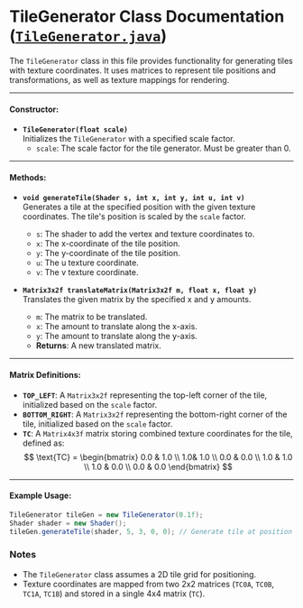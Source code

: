 # TileGenerator Class Documentation ([`TileGenerator.java`](/src/game/Display/TileGenerator.java))

The `TileGenerator` class in this file provides functionality for generating tiles with texture coordinates. It uses matrices to represent tile positions and transformations, as well as texture mappings for rendering.

---

#### Constructor:
- **`TileGenerator(float scale)`**  
  Initializes the `TileGenerator` with a specified scale factor.  
  - `scale`: The scale factor for the tile generator. Must be greater than 0.  

---

#### Methods:
- **`void generateTile(Shader s, int x, int y, int u, int v)`**  
  Generates a tile at the specified position with the given texture coordinates. The tile's position is scaled by the `scale` factor.  
  - `s`: The shader to add the vertex and texture coordinates to.  
  - `x`: The x-coordinate of the tile position.  
  - `y`: The y-coordinate of the tile position.  
  - `u`: The u texture coordinate.  
  - `v`: The v texture coordinate.

- **`Matrix3x2f translateMatrix(Matrix3x2f m, float x, float y)`**  
  Translates the given matrix by the specified x and y amounts.  
  - `m`: The matrix to be translated.  
  - `x`: The amount to translate along the x-axis.  
  - `y`: The amount to translate along the y-axis.  
  - **Returns**: A new translated matrix.

---

#### Matrix Definitions:
- **`TOP_LEFT`**: A `Matrix3x2f` representing the top-left corner of the tile, initialized based on the `scale` factor.
- **`BOTTOM_RIGHT`**: A `Matrix3x2f` representing the bottom-right corner of the tile, initialized based on the `scale` factor.
- **`TC`**: A `Matrix4x3f` matrix storing combined texture coordinates for the tile, defined as:
  $$
  \text{TC} =
  \begin{bmatrix}
  0.0 & 1.0 \\
  1.0& 1.0 \\
  0.0 & 0.0 \\
  1.0 & 1.0 \\
  1.0 & 0.0 \\
  0.0 & 0.0
  \end{bmatrix}
  $$

---

#### Example Usage:
```java
TileGenerator tileGen = new TileGenerator(0.1f);
Shader shader = new Shader();
tileGen.generateTile(shader, 5, 3, 0, 0); // Generate tile at position (5, 3) with texture coordinates (0, 0)
```

### Notes
- The `TileGenerator` class assumes a 2D tile grid for positioning.
- Texture coordinates are mapped from two 2x2 matrices (`TC0A`, `TC0B`, `TC1A`, `TC1B`) and stored in a single 4x4 matrix (`TC`).